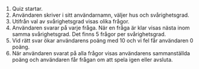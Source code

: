 1. Quiz startar.
2. Användaren skriver i sitt användarnamn, väljer hus och svårighetsgrad.
3. Utifrån val av svårighetsgrad visas olika frågor.
4. Användaren svarar på varje fråga. När en fråga är klar visas nästa inom samma svårighetsgrad. Det finns 5 frågor per svårighetsgrad.
5. Vid rätt svar ökar användarens poäng med 10 och vi fel får användaren 0 poäng.
6. När användaren svarat på alla frågor visas användarens sammanställda poäng och användaren får frågan om att spela igen eller avsluta.
